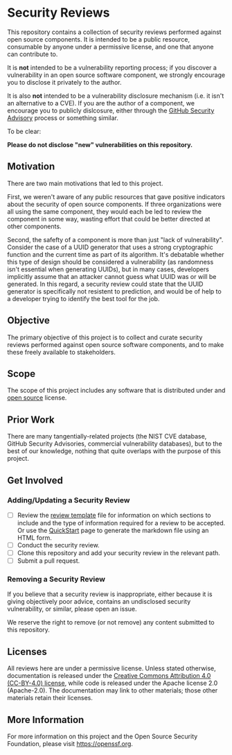 # Security Reviews

This repository contains a collection of security reviews performed
against open source components. It is intended to be a public resource,
consumable by anyone under a permissive license, and one that anyone
can contribute to.

It is **not** intended to be a vulnerability reporting process; if you
discover a vulnerability in an open source software component, we
strongly encourage you to disclose it privately to the author.

It is also **not** intended to be a vulnerability disclosure mechanism
(i.e. it isn't an alternative to a CVE). If you are the author of a
component, we encourage you to publicly dislcosure, either through the
[GitHub Security Advisory](https://docs.github.com/en/free-pro-team@latest/github/managing-security-vulnerabilities/about-github-security-advisories)
process or something similar.

To be clear:

**Please do not disclose "new" vulnerabilities on this repository.**

## Motivation

There are two main motivations that led to this project.

First, we weren't aware of any public resources that gave positive
indicators about the security of open source components. If three
organizations were all using the same component, they would each be
led to review the component in some way, wasting effort that could
be better directed at other components.

Second, the safefty of a component is more than just "lack of
vulnerability". Consider the case of a UUID generator that uses a
strong cryptographic function and the current time as part of its
algorithm. It's debatable whether this type of design should
be considered a vulnerability (as randomness isn't essential when
generating UUIDs), but in many cases, developers implicitly
assume that an attacker cannot guess what UUID was or will be
generated. In this regard, a security review could state that the 
UUID generator is specifically not resistent to prediction, and
would be of help to a developer trying to identify the best tool
for the job.

## Objective

The primary objective of this project is to collect and curate
security reviews performed against open source software components,
and to make these freely available to stakeholders.

## Scope

The scope of this project includes any software that is distributed
under and [open source](https://opensource.org/licenses) license.

## Prior Work

There are many tangentially-related projects (the NIST CVE database,
GitHub Security Advisories, commercial vulnerability databases), but
to the best of our knowledge, nothing that quite overlaps with the
purpose of this project.

## Get Involved

### Adding/Updating a Security Review

- [ ] Review the [review template](template.md) file for information on
      which sections to include and the type of information required for
      a review to be accepted. Or use the [QuickStart](quickstart.html)
      page to generate the markdown file using an HTML form.
- [ ] Conduct the security review.    
- [ ] Clone this repository and add your security review in the relevant
      path.
- [ ] Submit a pull request.

### Removing a Security Review

If you believe that a security review is inappropriate, either because
it is giving objectively poor advice, contains an undisclosed security
vulnerability, or similar, please open an issue.

We reserve the right to remove (or not remove) any content submitted
to this repository.

## Licenses

All reviews here are under a permissive license.
Unless stated otherwise, documentation is released under the
[Creative Commons Attribution 4.0 (CC-BY-4.0) license](https://creativecommons.org/licenses/by/4.0/legalcode.txt),
while code is released under the Apache license 2.0 (Apache-2.0).
The documentation may link to other materials; those other materials retain
their licenses.

## More Information

For more information on this project and the Open Source Security
Foundation, please visit https://openssf.org.
